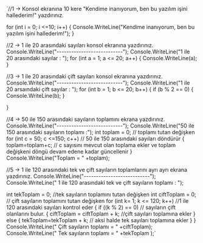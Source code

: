 `//1 -> Konsol ekranına 10 kere "Kendime inanıyorum, ben bu yazılım işini hallederim!" yazdırınız.

for (int i = 0; i <=10; i++)
{
    Console.WriteLine("Kendime inanıyorum, ben bu yazılım işini hallederim!");
}


//2 -> 1 ile 20 arasındaki sayıları konsol ekranına yazdırınız.
Console.WriteLine("---------------------------");
Console.WriteLine("1 ile 20 arasındaki sayılar : ");
for (int a = 1; a <= 20; a++)
{
    Console.WriteLine(a);
}

//3 -> 1 ile 20 arasındaki çift sayıları konsol ekranına yazdırınız.
Console.WriteLine("---------------------------");
Console.WriteLine("1 ile 20 arsaındaki çift sayılar : ");
for (int b = 1; b <= 20; b++) 
{
    if (b % 2 == 0) 
    {
        Console.WriteLine(b);
    }
    
}

//4 -> 50 ile 150 arasındaki sayıların toplamını ekrana yazdırınız.
Console.WriteLine("---------------------------");
Console.WriteLine("50 ile 150 arasındaki sayıların toplamı :");
int toplam = 0; // toplamı tutan değişken
for (int c = 50; c <=150; c++) // 50 ile 150 arasındaki sayıları döndürür
{
    toplam=toplam+c; // c sayısını mevcut olan toplama ekler ve toplam değişkeni döngü devam edene kadar güncellenir
}
Console.WriteLine("Toplam = " +toplam);


//5 -> 1 ile 120 arasındaki tek ve çift sayıların toplamlarını ayrı ayrı ekrana yazdırınız.
Console.WriteLine("---------------------------");
Console.WriteLine(" 1 ile 120 arasındaki tek ve çift sayıların toplamı : ");

int tekToplam = 0; //tek sayıların toplamını tutan değişken
int ciftToplam = 0; // çift sayıların toplamını tutan değişken
for (int k= 1; k <= 120; k++) //1 ile 120 arasındaki sayıları kontrol eder
{
    if ((k % 2) == 0) // sayıların çift olanlarını bulur.
    {
        ciftToplam = ciftToplam + k; //çift sayıları toplamına ekler
    }
    else 
    {
    tekToplam=tekToplam + k; // aksi halde tek sayıları toplamına ekler
    }
}
Console.WriteLine(" Çift sayıların toplamı = " +ciftToplam);
Console.WriteLine(" Tek sayıların toplamı = " +tekToplam );`
